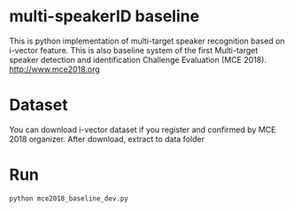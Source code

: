 # multi-speakerID baseline
This is python implementation of multi-target speaker recognition based on i-vector feature. This is also baseline system of the first Multi-target speaker detection and identification Challenge Evaluation (MCE 2018).
http://www.mce2018.org


# Dataset
You can download i-vector dataset if you register and confirmed by MCE 2018 organizer. After download, extract to data folder

# Run
    python mce2018_baseline_dev.py
